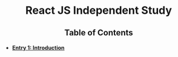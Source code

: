 # <center>React JS Independent Study</center>
## <center>Table of Contents</center>
* #### [Entry 1: Introduction](entries/entry1.md) 

